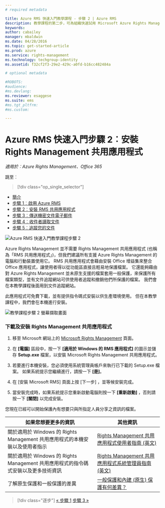```yaml
---
# required metadata

title: Azure RMS 快速入門教學課程 - 步驟 2 | Azure RMS
description: 教學課程的第二步，可為組織快速試用 Microsoft Azure Rights Management，只有 5 個步驟，花費時間不超過 15 分鐘。
keywords:
author: cabailey
manager: mbaldwin
ms.date: 04/28/2016
ms.topic: get-started-article
ms.prod: azure
ms.service: rights-management
ms.technology: techgroup-identity
ms.assetid: f32cf2f3-29e2-429c-a0fd-b16cc482484a

# optional metadata

#ROBOTS:
#audience:
#ms.devlang:
ms.reviewer: esaggese
ms.suite: ems
#ms.tgt_pltfrm:
#ms.custom:

---
```




# Azure RMS 快速入門步驟 2︰安裝 Rights Management 共用應用程式

*適用於︰Azure Rights Management、Office 365*


跳至︰ 
> [!div class="op_single_selector"]
- [簡介](quick-start-tutorial.md)
- [步驟 1︰啟用 Azure RMS](tutorial-step1.md)
- [步驟 2︰安裝 RMS 共用應用程式](tutorial-step2.md)
- [步驟 3︰傳送機密文件電子郵件](tutorial-step3.md)
- [步驟 4︰收件者讀取文件](tutorial-step4.md)
- [步驟 5︰追蹤您的文件](tutorial-step5.md)


![Azure RMS 快速入門教學課程步驟 2](../media/AzRMS_QuickStartSteps2.PNG)

Azure Rights Management 並不需要 Rights Management 共用應用程式 (也稱為「RMS 共用應用程式」)，但我們建議所有支援 Azure Rights Management 的電腦和行動裝置使用它。 RMS 共用應用程式會藉由安裝 Office 增益集來整合 Office 應用程式，讓使用者得以從功能區直接且輕易地保護檔案。 它還能夠藉由對 Azure Rights Management 並未原生支援的檔案套用一般保護，來保護所有檔案類型，並有文件追蹤網站可供使用者追蹤和撤銷他們所保護的檔案。 我們會在本教學課程後面用到文件追蹤網站。

此應用程式可免費下載，並有提供指令碼式安裝以供生產環境使用。 但在本教學課程中，我們會在本機進行安裝。

![教學課程步驟 2 螢幕擷取畫面](../media/AzRMS_Tutorial_2_Screenshots.png)

### 下載及安裝 Rights Management 共用應用程式

1.  移至 Microsoft 網站上的 [Microsoft Rights Management](http://go.microsoft.com/fwlink/?LinkId=303970) 頁面。

2.  在 **[電腦]** 區段中，按一下 **[適用於 Windows 的 RMS 應用程式]** 的圖示並儲存 **Setup.exe** 檔案，以安裝 Microsoft Rights Management 共用應用程式。

3.  若要進行本機安裝，您必須使用系統管理員帳戶來執行已下載的 Setup.exe 檔案。 如果系統提示您繼續進行，請按一下 **[是]**。

4.  在 [安裝 Microsoft RMS]  頁面上按 [下一步] ，並等候安裝完成。

5.  當安裝完成時，如果系統提示您重新啟動電腦則按一下 **[重新啟動]** ，否則請按一下  **[關閉]** 以完成安裝。

您現在已經可以開始保護內有想要只與所指定人員分享之資訊的檔案。

|如果您想要更多的資訊|其他資訊|
|--------------------------------|--------------------------|
|關於適用於 Windows 的 Rights Management 共用應用程式的本機安裝以及使用者指示|[Rights Management 共用應用程式使用者指南 (英文)](../rms-client/sharing-app-user-guide.md)|
|關於適用於 Windows 的 Rights Management 共用應用程式的指令碼式安裝以及更多技術資訊|[Rights Management 共用應用程式系統管理員指南 (英文)](../rms-client/sharing-app-admin-guide.md)|
|了解原生保護和一般保護的差異|[一般保護和內建 (原生) 保護有何差異？](../rms-client/sharing-app-dialog-box.md#what-s-the-difference-between-generic-protection-and-built-in-native-protection-)|


>[!div class="逐步"] [« 步驟 1](quick-start-tutorial.md)
[步驟 3 »](tutorial-step3.md)

<!--HONumber=May16_HO2-->


